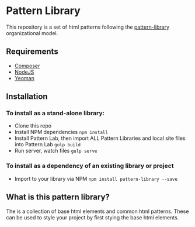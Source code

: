 # Pattern Library

This repository is a set of html patterns following the [pattern-library](http://pattern-library.github.io) organizational model.

## Requirements

* [Composer](https://getcomposer.org)
* [NodeJS](https://nodejs.org)
* [Yeoman](http://yeoman.io)

## Installation

### To install as a stand-alone library:

* Clone this repo
* Install NPM dependencies
  `npm install`
* Install Pattern Lab, then import ALL Pattern Libraries and local site files into Pattern Lab
  `gulp build`
* Run server, watch files
  `gulp serve`

### To install as a dependency of an existing library or project

* Import to your library via NPM
  `npm install pattern-library --save`


## What is this pattern library?

The is a collection of base html elements and common html patterns. These can be used to style your project by first stying the base html elements.
